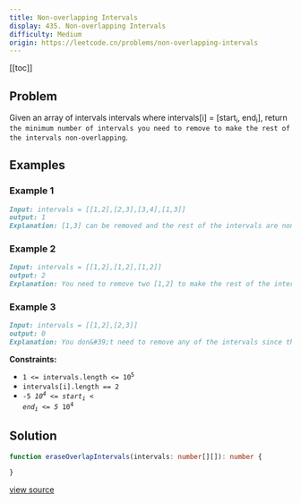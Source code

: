 ```yaml
---
title: Non-overlapping Intervals
display: 435. Non-overlapping Intervals
difficulty: Medium
origin: https://leetcode.cn/problems/non-overlapping-intervals
---
```


[[toc]]

## Problem

Given an array of intervals intervals where intervals[i] = [start<sub>i</sub>, end<sub>i</sub>], return `the minimum number of intervals you need to remove to make the rest of the intervals non-overlapping`.

## Examples

### Example 1

```md
Input: intervals = [[1,2],[2,3],[3,4],[1,3]]
output: 1
Explanation: [1,3] can be removed and the rest of the intervals are non-overlapping.
```

### Example 2

```md
Input: intervals = [[1,2],[1,2],[1,2]]
output: 2
Explanation: You need to remove two [1,2] to make the rest of the intervals non-overlapping.
```

### Example 3

```md
Input: intervals = [[1,2],[2,3]]
output: 0
Explanation: You don&#39;t need to remove any of the intervals since they&#39;re already non-overlapping.
```

**Constraints:**

- <code>1 &lt;= intervals.length &lt;= 10<sup>5</sup></code>
- <code>intervals[i].length == 2</code>
- <code>-5 *10<sup>4</sup> &lt;= start<sub>i</sub> &lt; end<sub>i</sub> &lt;= 5* 10<sup>4</sup></code>

## Solution

```ts
function eraseOverlapIntervals(intervals: number[][]): number {

}
```

[view source](https://leetcode.cn/problems/non-overlapping-intervals)
